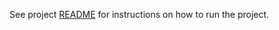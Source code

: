 See project [README](https://github.com/CS196Illinois/Group46-FA21/blob/master/Project/README.md) for instructions on how to run the project.
